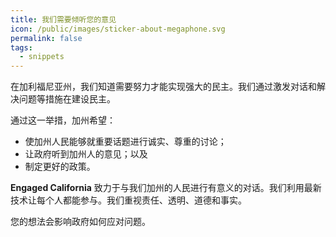 ```yaml
---
title: 我们需要倾听您的意见
icon: /public/images/sticker-about-megaphone.svg
permalink: false
tags:
  - snippets
---
```

在加利福尼亚州，我们知道需要努力才能实现强大的民主。我们通过激发对话和解决问题等措施在建设民主。

通过这一举措，加州希望：

* 使加州人民能够就重要话题进行诚实、尊重的讨论； 
* 让政府听到加州人的意见；以及
* 制定更好的政策。

**Engaged California** 致力于与我们加州的人民进行有意义的对话。我们利用最新技术让每个人都能参与。我们重视责任、透明、道德和事实。

您的想法会影响政府如何应对问题。
